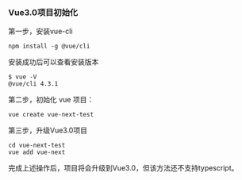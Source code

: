 ### Vue3.0项目初始化

第一步，安装vue-cli

```
npm install -g @vue/cli
```

安装成功后可以查看安装版本

```
$ vue -V
@vue/cli 4.3.1
```

第二步，初始化 vue 项目：

```
vue create vue-next-test
```

第三步，升级Vue3.0项目

```
cd vue-next-test
vue add vue-next
```

完成上述操作后，项目将会升级到Vue3.0，但该方法还不支持typescript。

